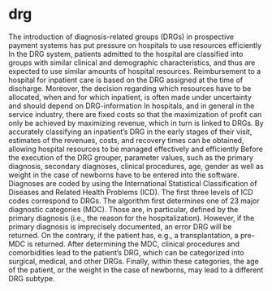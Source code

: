 # drg
The introduction of diagnosis-related groups (DRGs) in prospective payment systems has put pressure on hospitals to use resources efficiently    In the DRG system, patients admitted to the hospital are classified into groups with similar clinical and demographic characteristics, and thus are expected to use similar amounts of hospital resources. Reimbursement to a hospital for inpatient care is based on the DRG assigned at the time of discharge.   Moreover, the decision regarding which resources have to be allocated, when and for which inpatient, is often made under uncertainty and should depend on DRG-information   In hospitals, and in general in the service industry, there are fixed costs so that the maximization of profit can only be achieved by maximizing revenue, which in turn is linked to DRGs.   By accurately classifying an inpatient’s DRG in the early stages of their visit, estimates of the revenues, costs, and recovery times can be obtained, allowing hospital resources to be managed effectively and efficiently  Before the execution of the DRG grouper, parameter  values, such as the primary diagnosis, secondary diagnoses, clinical procedures, age, gender as well as weight in the case of newborns have to be entered into the software.   Diagnoses are coded by using the International Statistical Classification of Diseases and Related Health Problems (ICD). The first three levels of ICD codes correspond to DRGs.  The algorithm first determines one of 23 major diagnostic categories (MDC). Those are, in particular, defined by the primary diagnosis (i.e., the reason for the hospitalization). However, if the primary diagnosis is imprecisely documented, an error DRG will be returned.  On the contrary, if the patient has, e.g., a transplantation, a pre-MDC  is returned. After determining the MDC, clinical procedures and comorbidities lead to the patient’s DRG, which can be categorized into surgical, medical, and other DRGs.  Finally, within these categories, the age of the patient, or the weight in the case of newborns, may lead to a different DRG subtype.
